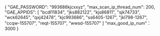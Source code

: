 {
  "GAE_PASSWORD": "993686kjcxxyz", 
  "max_scan_ip_thread_num": 200, 
  "GAE_APPIDS": [
    "bcdl11834", 
    "jks882122", 
    "kjs86811", 
    "sjk74733", 
    "wck62645", 
    "qxj42478", 
    "kjc993686", 
    "ss6405-1267", 
    "jkl798-1267", 
    "ccqw-155707", 
    "reqt-155707", 
    "wwsd-155707"
  ]
  "max_good_ip_num”：3000
}